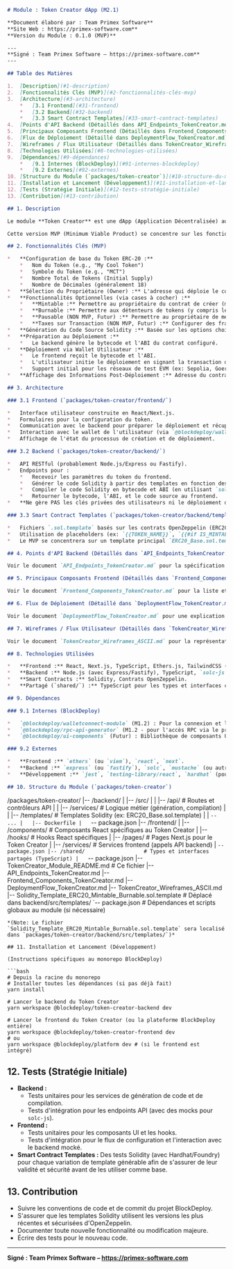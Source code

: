 ```markdown
# Module : Token Creator dApp (M2.1)

**Document élaboré par : Team Primex Software**
**Site Web : https://primex-software.com**
**Version du Module : 0.1.0 (MVP)**

---
**Signé : Team Primex Software – https://primex-software.com**
---

## Table des Matières

1.  [Description](#1-description)
2.  [Fonctionnalités Clés (MVP)](#2-fonctionnalités-clés-mvp)
3.  [Architecture](#3-architecture)
    *   [3.1 Frontend](#31-frontend)
    *   [3.2 Backend](#32-backend)
    *   [3.3 Smart Contract Templates](#33-smart-contract-templates)
4.  [Points d'API Backend (Détaillés dans API_Endpoints_TokenCreator.md)](#4-points-dapi-backend-détaillés-dans-api_endpoints_tokencreatormd)
5.  [Principaux Composants Frontend (Détaillés dans Frontend_Components_TokenCreator.md)](#5-principaux-composants-frontend-détaillés-dans-frontend_components_tokencreatormd)
6.  [Flux de Déploiement (Détaillé dans DeploymentFlow_TokenCreator.md)](#6-flux-de-déploiement-détaillé-dans-deploymentflow_tokencreatormd)
7.  [Wireframes / Flux Utilisateur (Détaillés dans TokenCreator_Wireframes_ASCII.md)](#7-wireframes--flux-utilisateur-détaillés-dans-tokencreator_wireframes_asciimd)
8.  [Technologies Utilisées](#8-technologies-utilisées)
9.  [Dépendances](#9-dépendances)
    *   [9.1 Internes (BlockDeploy)](#91-internes-blockdeploy)
    *   [9.2 Externes](#92-externes)
10. [Structure du Module (`packages/token-creator`)](#10-structure-du-module-packagestoken-creator)
11. [Installation et Lancement (Développement)](#11-installation-et-lancement-développement)
12. [Tests (Stratégie Initiale)](#12-tests-stratégie-initiale)
13. [Contribution](#13-contribution)

## 1. Description

Le module **Token Creator** est une dApp (Application Décentralisée) au sein de la plateforme BlockDeploy. Son objectif principal est de permettre aux utilisateurs de **créer et déployer facilement des tokens fongibles conformes au standard ERC-20** (et équivalents sur d'autres chaînes EVM compatibles) sans nécessiter de compétences en programmation Solidity.

Cette version MVP (Minimum Viable Product) se concentre sur les fonctionnalités essentielles pour générer un token standard avec quelques options de base, le déployer sur un réseau de test, et obtenir le code source généré.

## 2. Fonctionnalités Clés (MVP)

*   **Configuration de base du Token ERC-20 :**
    *   Nom du Token (e.g., "My Cool Token")
    *   Symbole du Token (e.g., "MCT")
    *   Nombre Total de Tokens (Initial Supply)
    *   Nombre de Décimales (généralement 18)
*   **Sélection du Propriétaire (Owner) :** L'adresse qui déploie le contrat sera initialement le propriétaire du contrat et recevra la totalité de l'offre initiale.
*   **Fonctionnalités Optionnelles (via cases à cocher) :**
    *   **Mintable :** Permettre au propriétaire du contrat de créer (minter) de nouveaux tokens après le déploiement initial, augmentant ainsi la supply totale.
    *   **Burnable :** Permettre aux détenteurs de tokens (y compris le propriétaire) de détruire (brûler) leurs propres tokens, réduisant ainsi la supply totale.
    *   **Pausable (NON MVP, Futur) :** Permettre au propriétaire de mettre en pause toutes les transferts de tokens en cas d'urgence.
    *   **Taxes sur Transaction (NON MVP, Futur) :** Configurer des frais sur les transferts.
*   **Génération du Code Source Solidity :** Basée sur les options choisies par l'utilisateur, en utilisant des templates OpenZeppelin sécurisés.
*   **Préparation au Déploiement :**
    *   Le backend génère le bytecode et l'ABI du contrat configuré.
*   **Déploiement via Wallet Utilisateur :**
    *   Le frontend reçoit le bytecode et l'ABI.
    *   L'utilisateur initie le déploiement en signant la transaction de création de contrat via son wallet connecté (en utilisant le module WalletConnect de BlockDeploy).
    *   Support initial pour les réseaux de test EVM (ex: Sepolia, Goerli).
*   **Affichage des Informations Post-Déploiement :** Adresse du contrat déployé, lien vers l'explorateur de blocs.

## 3. Architecture

### 3.1 Frontend (`packages/token-creator/frontend/`)

*   Interface utilisateur construite en React/Next.js.
*   Formulaires pour la configuration du token.
*   Communication avec le backend pour préparer le déploiement et récupérer le code source.
*   Interaction avec le wallet de l'utilisateur (via `@blockdeploy/walletconnect-module`) pour le déploiement.
*   Affichage de l'état du processus de création et de déploiement.

### 3.2 Backend (`packages/token-creator/backend/`)

*   API RESTful (probablement Node.js/Express ou Fastify).
*   Endpoints pour :
    *   Recevoir les paramètres du token du frontend.
    *   Générer le code Solidity à partir des templates en fonction des options.
    *   Compiler le code Solidity en bytecode et ABI (en utilisant `solc-js`).
    *   Retourner le bytecode, l'ABI, et le code source au frontend.
*   **Ne gère PAS les clés privées des utilisateurs ni le déploiement direct.** Le backend prépare uniquement les données du contrat.

### 3.3 Smart Contract Templates (`packages/token-creator/backend/templates/`)

*   Fichiers `.sol.template` basés sur les contrats OpenZeppelin (ERC20, ERC20Burnable, Ownable, etc.).
*   Utilisation de placeholders (ex: `{{TOKEN_NAME}}`, `{{#if IS_MINTABLE}} ... {{/if}}`) que le backend remplacera dynamiquement.
*   Le MVP se concentrera sur un template principal `ERC20_Base.sol.template` qui pourra inclure dynamiquement les modules `Mintable` et `Burnable`.

## 4. Points d'API Backend (Détaillés dans `API_Endpoints_TokenCreator.md`)

Voir le document `API_Endpoints_TokenCreator.md` pour la spécification détaillée des routes, des payloads et des réponses.

## 5. Principaux Composants Frontend (Détaillés dans `Frontend_Components_TokenCreator.md`)

Voir le document `Frontend_Components_TokenCreator.md` pour la liste et la description des composants React.

## 6. Flux de Déploiement (Détaillé dans `DeploymentFlow_TokenCreator.md`)

Voir le document `DeploymentFlow_TokenCreator.md` pour une explication du pipeline complet.

## 7. Wireframes / Flux Utilisateur (Détaillés dans `TokenCreator_Wireframes_ASCII.md`)

Voir le document `TokenCreator_Wireframes_ASCII.md` pour la représentation visuelle du parcours utilisateur.

## 8. Technologies Utilisées

*   **Frontend :** React, Next.js, TypeScript, Ethers.js, TailwindCSS (ou autre solution de style du monorepo).
*   **Backend :** Node.js (avec Express/Fastify), TypeScript, `solc-js` (pour la compilation Solidity).
*   **Smart Contracts :** Solidity, Contrats OpenZeppelin.
*   **Partagé (`shared/`) :** TypeScript pour les types et interfaces communs au frontend et backend.

## 9. Dépendances

### 9.1 Internes (BlockDeploy)

*   `@blockdeploy/walletconnect-module` (M1.2) : Pour la connexion et l'interaction avec le wallet utilisateur.
*   `@blockdeploy/rpc-api-generator` (M1.2 - pour l'accès RPC via le proxy BlockDeploy) : Pour interagir avec la blockchain (ex: estimer le gas, vérifier le statut de la transaction).
*   `@blockdeploy/ui-components` (Futur) : Bibliothèque de composants UI partagés de BlockDeploy.

### 9.2 Externes

*   **Frontend :** `ethers` (ou `viem`), `react`, `next`.
*   **Backend :** `express` (ou `fastify`), `solc`, `mustache` (ou autre moteur de templating pour les .sol.template), `@openzeppelin/contracts` (pour référencer les versions et interfaces lors de la génération).
*   **Développement :** `jest`, `testing-library/react`, `hardhat` (pour tester les templates de contrat isolément).

## 10. Structure du Module (`packages/token-creator`)

```
/packages/token-creator/
|-- /backend/
|   |-- /src/
|   |   |-- /api/              # Routes et contrôleurs API
|   |   |-- /services/         # Logique métier (génération, compilation)
|   |   |-- /templates/        # Templates Solidity (ex: ERC20_Base.sol.template)
|   |   `-- ...
|   |-- Dockerfile
|   `-- package.json
|-- /frontend/
|   |-- /components/           # Composants React spécifiques au Token Creator
|   |-- /hooks/                # Hooks React spécifiques
|   |-- /pages/                # Pages Next.js pour le Token Creator
|   |-- /services/             # Services frontend (appels API backend)
|   `-- package.json
|-- /shared/                   # Types et interfaces partagés (TypeScript)
|   `-- package.json
|-- TokenCreator_Module_README.md      # Ce fichier
|-- API_Endpoints_TokenCreator.md
|-- Frontend_Components_TokenCreator.md
|-- DeploymentFlow_TokenCreator.md
|-- TokenCreator_Wireframes_ASCII.md
|-- Solidity_Template_ERC20_Mintable_Burnable.sol.template # Déplacé dans backend/src/templates/
`-- package.json               # Dépendances et scripts globaux au module (si nécessaire)
```
*(Note: Le fichier `Solidity_Template_ERC20_Mintable_Burnable.sol.template` sera localisé dans `packages/token-creator/backend/src/templates/`)*

## 11. Installation et Lancement (Développement)

(Instructions spécifiques au monorepo BlockDeploy)

```bash
# Depuis la racine du monorepo
# Installer toutes les dépendances (si pas déjà fait)
yarn install

# Lancer le backend du Token Creator
yarn workspace @blockdeploy/token-creator-backend dev

# Lancer le frontend du Token Creator (ou la plateforme BlockDeploy entière)
yarn workspace @blockdeploy/token-creator-frontend dev
# ou
yarn workspace @blockdeploy/platform dev # (si le frontend est intégré)
```

## 12. Tests (Stratégie Initiale)

*   **Backend :**
    *   Tests unitaires pour les services de génération de code et de compilation.
    *   Tests d'intégration pour les endpoints API (avec des mocks pour `solc-js`).
*   **Frontend :**
    *   Tests unitaires pour les composants UI et les hooks.
    *   Tests d'intégration pour le flux de configuration et l'interaction avec le backend mocké.
*   **Smart Contract Templates :** Des tests Solidity (avec Hardhat/Foundry) pour chaque variation de template générable afin de s'assurer de leur validité et sécurité avant de les utiliser comme base.

## 13. Contribution

*   Suivre les conventions de code et de commit du projet BlockDeploy.
*   S'assurer que les templates Solidity utilisent les versions les plus récentes et sécurisées d'OpenZeppelin.
*   Documenter toute nouvelle fonctionnalité ou modification majeure.
*   Écrire des tests pour le nouveau code.

---
**Signé : Team Primex Software – https://primex-software.com**
```
